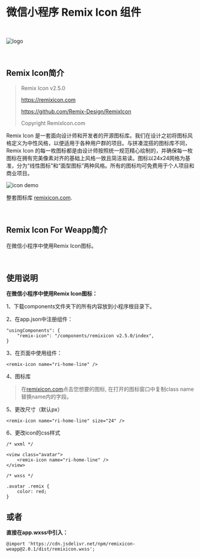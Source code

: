 # 微信小程序 Remix Icon 组件

 &nbsp;

![logo](https://camo.githubusercontent.com/fe03c062b73675cd8c025eb82885a98261810bd4/687474703a2f2f63646e2e72656d697869636f6e2e636f6d2f6c6f676f2d6769746875622e737667)

 &nbsp;

## Remix Icon简介

> Remix Icon v2.5.0
>
> https://remixicon.com
>
> https://github.com/Remix-Design/RemixIcon
>
> Copyright RemixIcon.com

Remix Icon 是一套面向设计师和开发者的开源图标库。我们在设计之初将图标风格定义为中性风格，以便适用于各种用户群的项目。与拼凑混搭的图标库不同，Remix Icon 的每一枚图标都是由设计师按照统一规范精心绘制的，并确保每一枚图标在拥有完美像素对齐的基础上风格一致且简洁易读。图标以24x24网格为基准，分为“线性图标”和“面型图标”两种风格。所有的图标均可免费用于个人项目和商业项目。

![icon demo](https://camo.githubusercontent.com/3060a54ac83251b8af14cd1c9440b86c3aaf93b3/687474703a2f2f63646e2e72656d697869636f6e2e636f6d2f707265766965772e737667)

整套图标库 [remixicon.com](https://remixicon.com/).

&nbsp;

## Remix Icon For Weapp简介

在微信小程序中使用Remix Icon图标。

&nbsp;

## 使用说明

**在微信小程序中使用Remix Icon图标：**

1、下载components文件夹下的所有内容放到小程序根目录下。

2、在app.json中注册组件：

```
"usingComponents": {
    "remix-icon": "/components/remixicon v2.5.0/index",
}
```

3、在页面中使用组件：

```
<remix-icon name="ri-home-line" />
```

4、图标库

> 在[remixicon.com](https://remixicon.com/)点击您想要的图标, 在打开的图标窗口中复制class name替换name内的字段。

5、更改尺寸（默认px）

```
<remix-icon name="ri-home-line" size="24" />
```

6、更改icon的css样式

```
/* wxml */

<view class="avatar">
    <remix-icon name="ri-home-line" />
</view>
```

```
/* wxss */

.avatar .remix {
    color: red;
}
```

## 或者
**直接在app.wxss中引入：**
```
@import 'https://cdn.jsdelivr.net/npm/remixicon-weapp@2.0.1/dist/remixicon.wxss';
```
